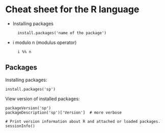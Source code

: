 Cheat sheet for the R language
==============================


- Installing packages

        install.packages('name of the package')

- i modulo n (modulus operator)

        i %% n

Packages
--------

Installing packages:

    install.packages('sp')

View version of installed packages:

    packageVersion('sp')
    packageDescription('sp')['Version']  # more verbose

    # Print version information about R and attached or loaded packages.
    sessionInfo()
